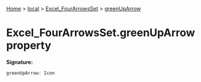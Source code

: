 [Home](./index) &gt; [local](local.md) &gt; [Excel\_FourArrowsSet](local.excel_fourarrowsset.md) &gt; [greenUpArrow](local.excel_fourarrowsset.greenuparrow.md)

# Excel\_FourArrowsSet.greenUpArrow property


**Signature:**
```javascript
greenUpArrow: Icon
```
